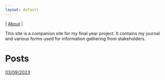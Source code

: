 ```yaml
---
layout: default
---
```

| [About](about) |

This site is a companion site for my final year project. It contains my journal and various forms used for information gathering from stakeholders.

# Posts

[03/09/2023](2023-09-03)
